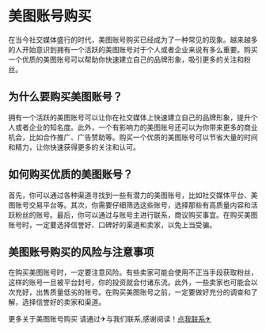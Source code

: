 # 美图账号购买

在当今社交媒体盛行的时代，美图账号购买已经成为了一种常见的现象。越来越多的人开始意识到拥有一个活跃的美图账号对于个人或者企业来说有多么重要。购买一个优质的美图账号可以帮助你快速建立自己的品牌形象，吸引更多的关注和粉丝。

## 为什么要购买美图账号？

拥有一个活跃的美图账号可以让你在社交媒体上快速建立自己的品牌形象，提升个人或者企业的知名度。此外，一个有影响力的美图账号还可以为你带来更多的商业机会，比如合作推广、广告赞助等。购买一个优质的美图账号可以节省大量的时间和精力，让你快速获得更多的关注和认可。

## 如何购买优质的美图账号？

首先，你可以通过各种渠道寻找到一些有潜力的美图账号，比如社交媒体平台、美图账号交易平台等。其次，你需要仔细筛选这些账号，选择那些有高质量内容和活跃粉丝的账号。最后，你可以通过与账号主进行联系，商议购买事宜。在购买美图账号时，一定要选择信誉好、口碑好的渠道和卖家，以免上当受骗。

## 美图账号购买的风险与注意事项

在购买美图账号时，一定要注意风险。有些卖家可能会使用不正当手段获取粉丝，这样的账号一旦被平台封号，你的投资就会付诸东流。此外，一些卖家也可能会以次充好，出售质量低劣的账号。在购买美图账号之前，一定要做好充分的调查和了解，选择信誉好的卖家和渠道。

更多关于美图账号购买 请通过✈与我们联系,感谢阅读！[点我联系✈](https://gm.G208.com)